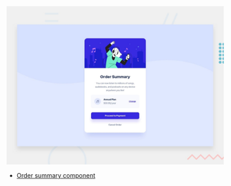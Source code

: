 
![Design preview for the Order summary card coding challenge](./design/desktop-preview.jpg)

- [Order summary component](https://vercel.com/)
